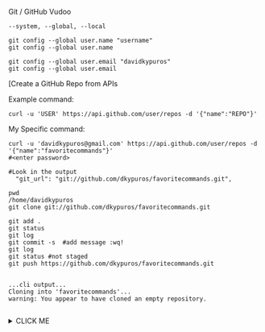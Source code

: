 Git / GitHub Vudoo

```
--system, --global, --local
```
```
git config --global user.name "username"
git config --global user.name

git config --global user.email "davidkypuros"
git config --global user.email
```

[Create a GitHub Repo from APIs

Example command:
```
curl -u 'USER' https://api.github.com/user/repos -d '{"name":"REPO"}'
```

My Specific command:
```
curl -u 'davidkypuros@gmail.com' https://api.github.com/user/repos -d '{"name":"favoritecommands"}'
#<enter password>

#Look in the output
  "git_url": "git://github.com/dkypuros/favoritecommands.git",

pwd
/home/davidkypuros
git clone git://github.com/dkypuros/favoritecommands.git

git add .
git status
git log
git commit -s  #add message :wq!
git log
git status #not staged
git push https://github.com/dkypuros/favoritecommands.git


...cli output...
Cloning into 'favoritecommands'...
warning: You appear to have cloned an empty repository.


```

<details><summary>CLICK ME</summary>
<p>

#### yes, even hidden code blocks!

```python
...cli output of command...

======curl -u 'davidkypuros@gmail.com' https://api.github.com/user/repos -d '{"name":"favoritecommands"}'====

```
{
  "id": 261494969,
  "node_id": "MDEwOlJlcG9zaXRvcnkyNjE0OTQ5Njk=",
  "name": "favoritecommands",
  "full_name": "dkypuros/favoritecommands",
  "private": false,
  "owner": {
    "login": "dkypuros",
    "id": 363856,
    "node_id": "MDQ6VXNlcjM2Mzg1Ng==",
    "avatar_url": "https://avatars1.githubusercontent.com/u/363856?v=4",
    "gravatar_id": "",
    "url": "https://api.github.com/users/dkypuros",
    "html_url": "https://github.com/dkypuros",
    "followers_url": "https://api.github.com/users/dkypuros/followers",
    "following_url": "https://api.github.com/users/dkypuros/following{/other_user}",
    "gists_url": "https://api.github.com/users/dkypuros/gists{/gist_id}",
    "starred_url": "https://api.github.com/users/dkypuros/starred{/owner}{/repo}",
    "subscriptions_url": "https://api.github.com/users/dkypuros/subscriptions",
    "organizations_url": "https://api.github.com/users/dkypuros/orgs",
    "repos_url": "https://api.github.com/users/dkypuros/repos",
    "events_url": "https://api.github.com/users/dkypuros/events{/privacy}",
    "received_events_url": "https://api.github.com/users/dkypuros/received_events",
    "type": "User",
    "site_admin": false
  },
  "html_url": "https://github.com/dkypuros/favoritecommands",
  "description": null,
  "fork": false,
  "url": "https://api.github.com/repos/dkypuros/favoritecommands",
  "forks_url": "https://api.github.com/repos/dkypuros/favoritecommands/forks",
  "keys_url": "https://api.github.com/repos/dkypuros/favoritecommands/keys{/key_id}",
  "collaborators_url": "https://api.github.com/repos/dkypuros/favoritecommands/collaborators{/collaborator}",
  "teams_url": "https://api.github.com/repos/dkypuros/favoritecommands/teams",
  "hooks_url": "https://api.github.com/repos/dkypuros/favoritecommands/hooks",
  "issue_events_url": "https://api.github.com/repos/dkypuros/favoritecommands/issues/events{/number}",
  "events_url": "https://api.github.com/repos/dkypuros/favoritecommands/events",
  "assignees_url": "https://api.github.com/repos/dkypuros/favoritecommands/assignees{/user}",
  "branches_url": "https://api.github.com/repos/dkypuros/favoritecommands/branches{/branch}",
  "tags_url": "https://api.github.com/repos/dkypuros/favoritecommands/tags",
  "blobs_url": "https://api.github.com/repos/dkypuros/favoritecommands/git/blobs{/sha}",
  "git_tags_url": "https://api.github.com/repos/dkypuros/favoritecommands/git/tags{/sha}",
  "git_refs_url": "https://api.github.com/repos/dkypuros/favoritecommands/git/refs{/sha}",
  "trees_url": "https://api.github.com/repos/dkypuros/favoritecommands/git/trees{/sha}",
  "statuses_url": "https://api.github.com/repos/dkypuros/favoritecommands/statuses/{sha}",
  "languages_url": "https://api.github.com/repos/dkypuros/favoritecommands/languages",
  "stargazers_url": "https://api.github.com/repos/dkypuros/favoritecommands/stargazers",
  "contributors_url": "https://api.github.com/repos/dkypuros/favoritecommands/contributors",
  "subscribers_url": "https://api.github.com/repos/dkypuros/favoritecommands/subscribers",
  "subscription_url": "https://api.github.com/repos/dkypuros/favoritecommands/subscription",
  "commits_url": "https://api.github.com/repos/dkypuros/favoritecommands/commits{/sha}",
  "git_commits_url": "https://api.github.com/repos/dkypuros/favoritecommands/git/commits{/sha}",
  "comments_url": "https://api.github.com/repos/dkypuros/favoritecommands/comments{/number}",
  "issue_comment_url": "https://api.github.com/repos/dkypuros/favoritecommands/issues/comments{/number}",
  "contents_url": "https://api.github.com/repos/dkypuros/favoritecommands/contents/{+path}",
  "compare_url": "https://api.github.com/repos/dkypuros/favoritecommands/compare/{base}...{head}",
  "merges_url": "https://api.github.com/repos/dkypuros/favoritecommands/merges",
  "archive_url": "https://api.github.com/repos/dkypuros/favoritecommands/{archive_format}{/ref}",
  "downloads_url": "https://api.github.com/repos/dkypuros/favoritecommands/downloads",
  "issues_url": "https://api.github.com/repos/dkypuros/favoritecommands/issues{/number}",
  "pulls_url": "https://api.github.com/repos/dkypuros/favoritecommands/pulls{/number}",
  "milestones_url": "https://api.github.com/repos/dkypuros/favoritecommands/milestones{/number}",
  "notifications_url": "https://api.github.com/repos/dkypuros/favoritecommands/notifications{?since,all,participating}",
  "labels_url": "https://api.github.com/repos/dkypuros/favoritecommands/labels{/name}",
  "releases_url": "https://api.github.com/repos/dkypuros/favoritecommands/releases{/id}",
  "deployments_url": "https://api.github.com/repos/dkypuros/favoritecommands/deployments",
  "created_at": "2020-05-05T14:28:51Z",
  "updated_at": "2020-05-05T14:28:51Z",
  "pushed_at": "2020-05-05T14:28:52Z",
  "git_url": "git://github.com/dkypuros/favoritecommands.git",
  "ssh_url": "git@github.com:dkypuros/favoritecommands.git",
  "clone_url": "https://github.com/dkypuros/favoritecommands.git",
  "svn_url": "https://github.com/dkypuros/favoritecommands",
  "homepage": null,
  "size": 0,
  "stargazers_count": 0,
  "watchers_count": 0,
  "language": null,
  "has_issues": true,
  "has_projects": true,
  "has_downloads": true,
  "has_wiki": true,
  "has_pages": false,
  "forks_count": 0,
  "mirror_url": null,
  "archived": false,
  "disabled": false,
  "open_issues_count": 0,
  "license": null,
  "forks": 0,
  "open_issues": 0,
  "watchers": 0,
  "default_branch": "master",
  "permissions": {
    "admin": true,
    "push": true,
    "pull": true
  },
  "allow_squash_merge": true,
  "allow_merge_commit": true,
  "allow_rebase_merge": true,
  "delete_branch_on_merge": false,
  "network_count": 0,
  "subscribers_count": 1
}

```
</p>
</details>


use SSH Keys to "git push"

```
cd ~/.ssh
ssh-keygen -t rsa -C "davidkypuros@gmail.com"

```


[davidkypuros@localhost favoritecommands]$ cd ~/.ssh
[davidkypuros@localhost .ssh]$ ls
known_hosts
[davidkypuros@localhost .ssh]$ ssh-keygen -t rsa -C "davidkypuros@gmail.com"
Generating public/private rsa key pair.
Enter file in which to save the key (/home/davidkypuros/.ssh/id_rsa):
Enter passphrase (empty for no passphrase): XXXXXX
Enter same passphrase again: XXXXXXX
Your identification has been saved in /home/davidkypuros/.ssh/id_rsa.
Your public key has been saved in /home/davidkypuros/.ssh/id_rsa.pub.
The key fingerprint is:
SHA256:XXXXX XXXXXXXXXXxs@gmail.com
The key's randomart image is: XXXXXX


[davidkypuros@localhost .ssh]$ ls
id_rsa  id_rsa.pub  known_hosts


SSH way to connect
```
git@github.com:dkypuros/favoritecommands.git
```

```
cd /home/davidkypuros/favoritecommands
vim .git/config

```


before
```
[core]
        repositoryformatversion = 0
        filemode = true
        bare = false
        logallrefupdates = true
[remote "origin"]
        url = git://github.com/dkypuros/favoritecommands.git
        fetch = +refs/heads/*:refs/remotes/origin/*

```

after
```
[core]
        repositoryformatversion = 0
        filemode = true
        bare = false
        logallrefupdates = true
[remote "origin"]
        url = git@github.com:dkypuros/favoritecommands.git
        fetch = +refs/heads/*:refs/remotes/origin/*


```


git push --set-upstream origin master

... cli output ...

```
The authenticity of host 'github.com (140.82.112.4)' can't be established.
RSA key fingerprint is SHA256:XXXXX.
Are you sure you want to continue connecting (yes/no/[fingerprint])? yes
Warning: Permanently added 'github.com,140.82.112.4' (RSA) to the list of known hosts.
```
